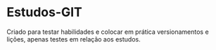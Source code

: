 # Estudos-GIT
 Criado para testar habilidades e colocar em prática versionamentos e lições, apenas testes em relação aos estudos.
